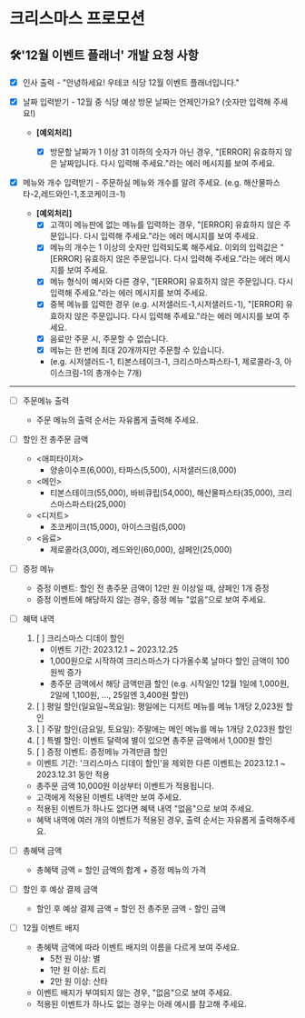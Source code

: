 # 크리스마스 프로모션

## 🛠'12월 이벤트 플래너' 개발 요청 사항

- [x] 인사 출력 - "안녕하세요! 우테코 식당 12월 이벤트 플래너입니다."


- [x] 날짜 입력받기 - 12월 중 식당 예상 방문 날짜는 언제인가요? (숫자만 입력해 주세요!)
    
  - **[예외처리]**
      - [x] 방문할 날짜가 1 이상 31 이하의 숫자가 아닌 경우, "[ERROR] 유효하지 않은 날짜입니다. 다시 입력해 주세요."라는 에러 메시지를 보여 주세요.


- [x] 메뉴와 개수 입력받기 - 주문하실 메뉴와 개수를 알려 주세요. (e.g. 해산물파스타-2,레드와인-1,초코케이크-1)
  - **[예외처리]**
    - [x] 고객이 메뉴판에 없는 메뉴를 입력하는 경우, "[ERROR] 유효하지 않은 주문입니다. 다시 입력해 주세요."라는 에러 메시지를 보여 주세요.
    - [x] 메뉴의 개수는 1 이상의 숫자만 입력되도록 해주세요. 이외의 입력값은 "[ERROR] 유효하지 않은 주문입니다. 다시 입력해 주세요."라는 에러 메시지를 보여 주세요.
    - [x] 메뉴 형식이 예시와 다른 경우, "[ERROR] 유효하지 않은 주문입니다. 다시 입력해 주세요."라는 에러 메시지를 보여 주세요.
    - [x] 중복 메뉴를 입력한 경우 (e.g. 시저샐러드-1,시저샐러드-1), "[ERROR] 유효하지 않은 주문입니다. 다시 입력해 주세요."라는 에러 메시지를 보여 주세요.
    - [x] 음료만 주문 시, 주문할 수 없습니다.
    - [x] 메뉴는 한 번에 최대 20개까지만 주문할 수 있습니다.
    - (e.g. 시저샐러드-1, 티본스테이크-1, 크리스마스파스타-1, 제로콜라-3, 아이스크림-1의 총개수는 7개)


*********

- [ ] 주문메뉴 출력
    - 주문 메뉴의 출력 순서는 자유롭게 출력해 주세요.


- [ ] 할인 전 총주문 금액
    - <애피타이저>
        - 양송이수프(6,000), 타파스(5,500), 시저샐러드(8,000)
    - <메인>
        - 티본스테이크(55,000), 바비큐립(54,000), 해산물파스타(35,000), 크리스마스파스타(25,000)
    - <디저트>
        - 초코케이크(15,000), 아이스크림(5,000)
    - <음료>
        - 제로콜라(3,000), 레드와인(60,000), 샴페인(25,000)


- [ ] 증정 메뉴
    - 증정 이벤트: 할인 전 총주문 금액이 12만 원 이상일 때, 샴페인 1개 증정
    - 증정 이벤트에 해당하지 않는 경우, 증정 메뉴 "없음"으로 보여 주세요.


- [ ] 혜택 내역
    1. [ ] 크리스마스 디데이 할인
        - 이벤트 기간: 2023.12.1 ~ 2023.12.25
        - 1,000원으로 시작하여 크리스마스가 다가올수록 날마다 할인 금액이 100원씩 증가
        - 총주문 금액에서 해당 금액만큼 할인
          (e.g. 시작일인 12월 1일에 1,000원, 2일에 1,100원, ..., 25일엔 3,400원 할인)
    2. [ ] 평일 할인(일요일~목요일): 평일에는 디저트 메뉴를 메뉴 1개당 2,023원 할인
    3. [ ] 주말 할인(금요일, 토요일): 주말에는 메인 메뉴를 메뉴 1개당 2,023원 할인
    4. [ ] 특별 할인: 이벤트 달력에 별이 있으면 총주문 금액에서 1,000원 할인
    5. [ ] 증정 이벤트: 증정메뉴 가격만큼 할인

    - 이벤트 기간: '크리스마스 디데이 할인'을 제외한 다른 이벤트는 2023.12.1 ~ 2023.12.31 동안 적용 
    - 총주문 금액 10,000원 이상부터 이벤트가 적용됩니다.
    - 고객에게 적용된 이벤트 내역만 보여 주세요.
    - 적용된 이벤트가 하나도 없다면 혜택 내역 "없음"으로 보여 주세요.
    - 혜택 내역에 여러 개의 이벤트가 적용된 경우, 출력 순서는 자유롭게 출력해주세요.


- [ ] 총혜택 금액
    - 총혜택 금액 = 할인 금액의 합계 + 증정 메뉴의 가격


- [ ] 할인 후 예상 결제 금액
    - 할인 후 예상 결제 금액 = 할인 전 총주문 금액 - 할인 금액


- [ ] 12월 이벤트 배지
    - 총혜택 금액에 따라 이벤트 배지의 이름을 다르게 보여 주세요.
        - 5천 원 이상: 별
        - 1만 원 이상: 트리
        - 2만 원 이상: 산타
    - 이벤트 배지가 부여되지 않는 경우, "없음"으로 보여 주세요.
    - 적용된 이벤트가 하나도 없는 경우는 아래 예시를 참고해 주세요.
